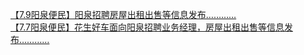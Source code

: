  
[【7.9阳泉便民】阳泉招聘房屋出租出售等信息发布…………](http://www.dianyue.me/archives/692/6k6hi5d0ntzw9ler/)  
[【7.7阳泉便民】花生好车面向阳泉招聘业务经理，房屋出租出售等信息发布…………](http://www.dianyue.me/archives/631/qtrf6rq9v6zagbpk/)